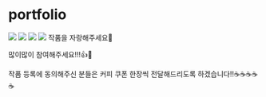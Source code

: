 # portfolio
  <img src="https://img.shields.io/badge/html5-E34F26?style=for-the-badge&logo=html5&logoColor=white"> 
  <img src="https://img.shields.io/badge/css-1572B6?style=for-the-badge&logo=css3&logoColor=white"> 
  <img src="https://img.shields.io/badge/javascript-F7DF1E?style=for-the-badge&logo=javascript&logoColor=black"> 
  <img src="https://img.shields.io/badge/jquery-0769AD?style=for-the-badge&logo=jquery&logoColor=white">
작품을 자랑해주세요🤞

많이많이 참여해주세요!!!👍👀

작품 등록에 동의해주신 분들은 커피 쿠폰 한장씩 전달해드리도록 하겠습니다!!☕☕☕☕☕

